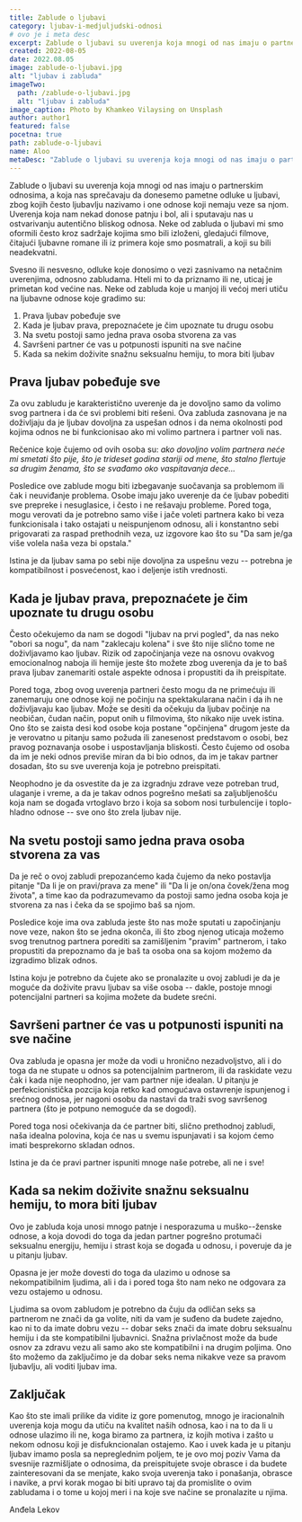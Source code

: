 ```yaml
---
title: Zablude o ljubavi
category: ljubav-i-medjuljudski-odnosi
# ovo je i meta desc
excerpt: Zablude o ljubavi su uverenja koja mnogi od nas imaju o partnerskim odnosima, a koja nas sprečavaju da donesemo pametne odluke u ljubavi.
created: 2022-08-05
date: 2022.08.05
image: zablude-o-ljubavi.jpg
alt: "ljubav i zabluda"
imageTwo:
  path: /zablude-o-ljubavi.jpg
  alt: "ljubav i zabluda"
image_caption: Photo by Khamkeo Vilaysing on Unsplash
author: author1
featured: false
pocetna: true
path: zablude-o-ljubavi
name: Aloo
metaDesc: "Zablude o ljubavi su uverenja koja mnogi od nas imaju o partnerskim odnosima, a koja nas sprečavaju da donesemo pametne odluke u ljubavi."
---
```



Zablude o ljubavi su uverenja koja mnogi od nas imaju o partnerskim
odnosima, a koja nas sprečavaju da donesemo pametne odluke u ljubavi,
zbog kojih često ljubavlju nazivamo i one odnose koji nemaju veze sa
njom. Uverenja koja nam nekad donose patnju i bol, ali i sputavaju nas u
ostvarivanju autentično bliskog odnosa. Neke od zabluda o ljubavi mi smo
oformili često kroz sadržaje kojima smo bili izloženi, gledajući
filmove, čitajući ljubavne romane ili iz primera koje smo posmatrali, a
koji su bili neadekvatni.

Svesno ili nesvesno, odluke koje donosimo o vezi zasnivamo na netačnim
uverenjima, odnosno zabludama. Hteli mi to da priznamo ili ne, uticaj je
primetan kod većine nas. Neke od zabluda koje u manjoj ili većoj meri
utiču na ljubavne odnose koje gradimo su:

1.  Prava ljubav pobeđuje sve
2.  Kada je ljubav prava, prepoznaćete je čim upoznate tu drugu osobu
3.  Na svetu postoji samo jedna prava osoba stvorena za vas
4.  Savršeni partner će vas u potpunosti ispuniti na sve načine
5.  Kada sa nekim doživite snažnu seksualnu hemiju, to mora biti ljubav

## Prava ljubav pobeđuje sve

Za ovu zabludu je karakteristično uverenje da je dovoljno samo da volimo
svog partnera i da će svi problemi biti rešeni. Ova zabluda zasnovana je
na doživljaju da je ljubav dovoljna za uspešan odnos i da nema okolnosti
pod kojima odnos ne bi funkcionisao ako mi volimo partnera i partner
voli nas.

Rečenice koje čujemo od ovih osoba su: *ako dovoljno volim partnera neće
mi smetati što pije, što je trideset godina stariji od mene, što stalno
flertuje sa drugim ženama, što se svađamo oko vaspitavanja dece\...*

Posledice ove zablude mogu biti izbegavanje suočavanja sa problemom ili
čak i neuviđanje problema. Osobe imaju jako uverenje da će ljubav
pobediti sve prepreke i nesuglasice, i često i ne rešavaju probleme.
Pored toga, mogu verovati da je potrebno samo više i jače voleti
partnera kako bi veza funkcionisala i tako ostajati u neispunjenom
odnosu, ali i konstantno sebi prigovarati za raspad prethodnih veza, uz
izgovore kao što su "Da sam je/ga više volela naša veza bi opstala."

Istina je da ljubav sama po sebi nije dovoljna za uspešnu vezu --
potrebna je kompatibilnost i posvećenost, kao i deljenje istih
vrednosti.

## Kada je ljubav prava, prepoznaćete je čim upoznate tu drugu osobu

Često očekujemo da nam se dogodi "ljubav na prvi pogled", da nas neko
"obori sa nogu", da nam "zaklecaju kolena" i sve što nije slično tome ne
doživljavamo kao ljubav. Rizik od započinjanja veze na osnovu ovakvog
emocionalnog naboja ili hemije jeste što možete zbog uverenja da je to
baš prava ljubav zanemariti ostale aspekte odnosa i propustiti da ih
preispitate.

Pored toga, zbog ovog uverenja partneri često mogu da ne primećuju ili
zanemaruju one odnose koji ne počinju na spektakularana način i da ih ne
doživljavaju kao ljubav. Može se desiti da očekuju da ljubav počinje na
neobičan, čudan način, poput onih u filmovima, što nikako nije uvek
istina. Ono što se zaista desi kod osobe koja postane "opčinjena" drugom
jeste da je verovatno u pitanju samo požuda ili zanesenost predstavom o
osobi, bez pravog poznavanja osobe i uspostavljanja bliskosti. Često
čujemo od osoba da im je neki odnos previše miran da bi bio odnos, da im
je takav partner dosadan, što su sve uverenja koja je potrebno
preispitati.

Neophodno je da osvestite da je za izgradnju zdrave veze potreban trud,
ulaganje i vreme, a da je takav odnos pogrešno mešati sa zaljubljenošću
koja nam se događa vrtoglavo brzo i koja sa sobom nosi turbulencije i
toplo-hladno odnose -- sve ono što zrela ljubav nije.

## Na svetu postoji samo jedna prava osoba stvorena za vas

Da je reč o ovoj zabludi prepozanćemo kada čujemo da neko postavlja
pitanje "Da li je on pravi/prava za mene" ili "Da li je on/ona
čovek/žena mog života", a time kao da podrazumevamo da postoji samo
jedna osoba koja je stvorena za nas i čeka da se spojimo baš sa njom.

Posledice koje ima ova zabluda jeste što nas može sputati u započinjanju
nove veze, nakon što se jedna okonča, ili što zbog njenog uticaja možemo
svog trenutnog partnera porediti sa zamišljenim "pravim" partnerom, i
tako propustiti da prepoznamo da je baš ta osoba ona sa kojom možemo da
izgradimo blizak odnos.

Istina koju je potrebno da čujete ako se pronalazite u ovoj zabludi je
da je moguće da doživite pravu ljubav sa više osoba -- dakle, postoje
mnogi potencijalni partneri sa kojima možete da budete srećni.

## Savršeni partner će vas u potpunosti ispuniti na sve načine

Ova zabluda je opasna jer može da vodi u hronično nezadvoljstvo, ali i
do toga da ne stupate u odnos sa potencijalnim partnerom, ili da
raskidate vezu čak i kada nije neophodno, jer vam partner nije idealan.
U pitanju je perfekcionistička pozcija koja retko kad omogućava
ostavrenje ispunjenog i srećnog odnosa, jer nagoni osobu da nastavi da
traži svog savršenog partnera (što je potpuno nemoguće da se dogodi).

Pored toga nosi očekivanja da će partner biti, slično prethodnoj
zabludi, naša idealna polovina, koja će nas u svemu ispunjavati i sa
kojom ćemo imati besprekorno skladan odnos.

Istina je da će pravi partner ispuniti mnoge naše potrebe, ali ne i sve!

## Kada sa nekim doživite snažnu seksualnu hemiju, to mora biti ljubav

Ovo je zabluda koja unosi mnogo patnje i nesporazuma u muško--ženske
odnose, a koja dovodi do toga da jedan partner pogrešno protumači
seksualnu energiju, hemiju i strast koja se događa u odnosu, i poveruje
da je u pitanju ljubav.

Opasna je jer može dovesti do toga da ulazimo u odnose sa
nekompatibilnim ljudima, ali i da i pored toga što nam neko ne odgovara
za vezu ostajemo u odnosu.

Ljudima sa ovom zabludom je potrebno da čuju da odličan seks sa
partnerom ne znači da ga volite, niti da vam je suđeno da budete
zajedno, kao ni to da imate dobru vezu -- dobar seks znači da imate
dobru seksualnu hemiju i da ste kompatibilni ljubavnici. Snažna
privlačnost može da bude osnov za zdravu vezu ali samo ako ste
kompatibilni i na drugim poljima. Ono što možemo da zaključimo je da
dobar seks nema nikakve veze sa pravom ljubavlju, ali voditi ljubav ima.

## Zaključak

Kao što ste imali prilike da vidite iz gore pomenutog, mnogo je
iracionalnih uverenja koja mogu da utiču na kvalitet naših odnosa, kao i
na to da li u odnose ulazimo ili ne, koga biramo za partnera, iz kojih
motiva i zašto u nekom odnosu koji je disfukncionalan ostajemo. Kao i
uvek kada je u pitanju ljubav imamo posla sa nepreglednim poljem, te je
ovo moj poziv Vama da svesnije razmišljate o odnosima, da preispitujete
svoje obrasce i da budete zainteresovani da se menjate, kako svoja
uverenja tako i ponašanja, obrasce i navike, a prvi korak mogao bi biti
upravo taj da promislite o ovim zabludama i o tome u kojoj meri i na
koje sve načine se pronalazite u njima.

Anđela Lekov
